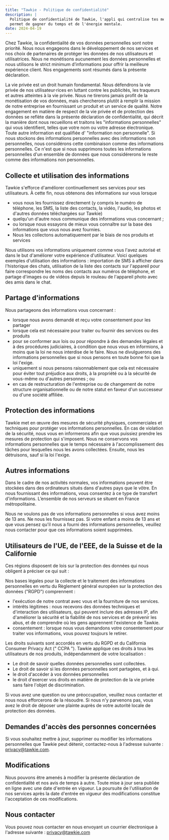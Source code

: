 ```yaml
---
title: "Tawkie - Politique de confidentialité"
description: |
  Politique de confidentialité de Tawkie, l'appli qui centralise tes messages et te
  permet de gagner du temps et de l'énergie mentale.
date: 2024-04-19
---
```


Chez Tawkie, la confidentialité de vos données personnelles sont notre
priorité. Nous nous engageons dans le développement de nos services et nos
choix de partenaires de protéger les données de nos utilisateurs et
utilisatrices. Nous ne monétisons aucunement les données personnelles et nous
utilisons le strict minimum d’informations pour offrir la meilleure expérience
client. Nos engagements sont résumés dans la présente déclaration.

La vie privée est un droit humain fondamental. Nous défendrons la vie privée de
nos utilisateur·rices en luttant contre les publicités, les traqueurs et autres
atteintes à la vie privée. Nous ne tirerons jamais profit de la monétisation de
vos données, mais chercherons plutôt à remplir la mission de notre entreprise
en fournissant un produit et un service de qualité. Notre engagement en matière
de respect de la vie privée et de protection des données se reflète dans la
présente déclaration de confidentialité, qui décrit la manière dont nous
recueillons et traitons les "informations personnelles" qui vous identifient,
telles que votre nom ou votre adresse électronique. Toute autre information est
qualifiée d' "information non personnelle". Si nous stockons des informations
personnelles avec des informations non personnelles, nous considérons cette
combinaison comme des informations personnelles. Ce n'est que si nous
supprimons toutes les informations personnelles d'un ensemble de données que
nous considérerons le reste comme des informations non personnelles.

## Collecte et utilisation des informations

Tawkie s'efforce d'améliorer continuellement ses services pour ses
utilisateurs. À cette fin, nous obtenons des informations sur vous lorsque
- vous nous les fournissez directement (y compris le numéro de téléphone, les
  SMS, la liste des contacts, la vidéo, l'audio, les photos et d'autres données
  téléchargées sur Tawkie)
- quelqu'un d'autre nous communique des informations vous concernant ;
- ou lorsque nous essayons de mieux vous connaître sur la base des informations
  que vous nous avez fournies.
- Nous les collectons automatiquement par le biais de nos produits et services

Nous utilisons vos informations uniquement comme vous l'avez autorisé et dans
le but d'améliorer votre expérience d'utilisateur. Voici quelques exemples
d'utilisation des informations : importation de SMS à afficher dans
l'historique des chats, utilisation de la liste des contacts sur l'appareil
pour faire correspondre les noms des contacts aux numéros de téléphone, et
partage d'images ou de vidéos depuis le rouleau de l'appareil photo avec des
amis dans le chat.

## Partage d'informations

Nous partageons des informations vous concernant :
- lorsque nous avons demandé et reçu votre consentement pour les partager
- lorsque cela est nécessaire pour traiter ou fournir des services ou des
  produits
- pour se conformer aux lois ou pour répondre à des demandes légales et à des
  procédures judiciaires, à condition que nous vous en informions, à moins que
  la loi ne nous interdise de le faire. Nous ne divulguerons des informations
  personnelles que si nous pensons en toute bonne foi que la loi l'exige.
- uniquement si nous pensons raisonnablement que cela est nécessaire pour
  éviter tout préjudice aux droits, à la propriété ou à la sécurité de
  vous-même ou d'autres personnes ; ou
- en cas de restructuration de l'entreprise ou de changement de notre structure
  organisationnelle ou de notre statut en faveur d'un successeur ou d'une
  société affiliée.

## Protection des informations

Tawkie met en œuvre des mesures de sécurité physiques, commerciales et
techniques pour protéger vos informations personnelles. En cas de violation de
la sécurité, nous vous en informerons afin que vous puissiez prendre les
mesures de protection qui s'imposent. Nous ne conservons vos informations
personnelles que le temps nécessaire à l'accomplissement des tâches pour
lesquelles nous les avons collectées. Ensuite, nous les détruisons, sauf si la
loi l'exige.

## Autres informations

Dans le cadre de nos activités normales, vos informations peuvent être stockées
dans des ordinateurs situés dans d'autres pays que le vôtre. En nous
fournissant des informations, vous consentez à ce type de transfert
d'informations. L’ensemble de nos serveurs se situent en France métropolitaine.

Nous ne voulons pas de vos informations personnelles si vous avez moins de 13
ans. Ne nous les fournissez pas. Si votre enfant a moins de 13 ans et que vous
pensez qu'il nous a fourni des informations personnelles, veuillez nous
contacter pour que ces informations soient supprimées.

## Utilisateurs de l'UE, de l'EEE, de la Suisse et de la Californie

Ces régions disposent de lois sur la protection des données qui nous obligent à
préciser ce qui suit :

Nos bases légales pour la collecte et le traitement des informations
personnelles en vertu du Règlement général européen sur la protection des
données ("RGPD") comprennent :
- l'exécution de notre contrat avec vous et la fourniture de nos services.
- intérêts légitimes : nous recevons des données techniques et d'interaction
  des utilisateurs, qui peuvent inclure des adresses IP, afin d'améliorer la
  sécurité et la fiabilité de nos services et de prévenir les abus, et de
  comprendre où les gens apprennent l'existence de Tawkie.
- consentement : lorsque nous vous demandons votre consentement pour traiter
  vos informations, vous pouvez toujours le retirer.

Les droits suivants sont accordés en vertu du RGPD et du California Consumer
Privacy Act (" CCPA "). Tawkie applique ces droits à tous les utilisateurs de
nos produits, indépendamment de votre localisation :
- Le droit de savoir quelles données personnelles sont collectées.
- Le droit de savoir si les données personnelles sont partagées, et à qui.
- le droit d'accéder à vos données personnelles
- le droit d'exercer vos droits en matière de protection de la vie privée sans
  faire l'objet de discrimination.

Si vous avez une question ou une préoccupation, veuillez nous contacter et nous
nous efforcerons de la résoudre. Si nous n'y parvenons pas, vous avez le droit
de déposer une plainte auprès de votre autorité locale de protection des
données.

## Demandes d'accès des personnes concernées

Si vous souhaitez mettre à jour, supprimer ou modifier les informations
personnelles que Tawkie peut détenir, contactez-nous à l'adresse suivante :
privacy@tawkie.com.

## Modifications

Nous pouvons être amenés à modifier la présente déclaration de confidentialité
et nos avis de temps à autre. Toute mise à jour sera publiée en ligne avec une
date d'entrée en vigueur. La poursuite de l'utilisation de nos services après
la date d'entrée en vigueur des modifications constitue l'acceptation de ces
modifications.

## Nous contacter

Vous pouvez nous contacter en nous envoyant un courrier électronique à
l'adresse suivante : privacy@tawkie.com


